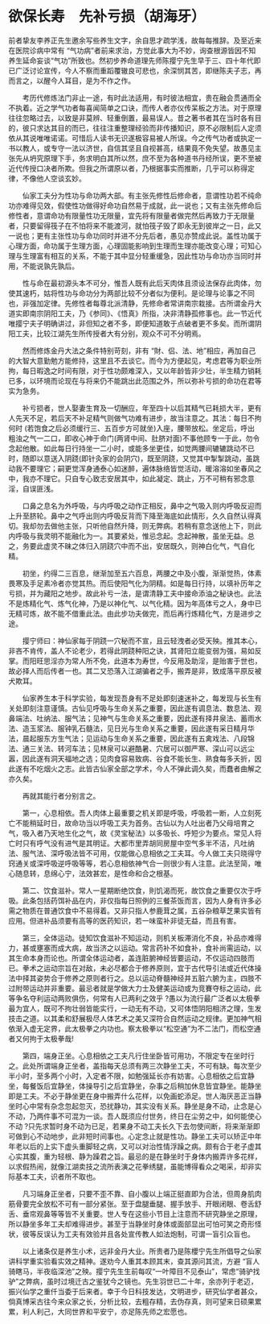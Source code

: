 # 欲保长寿　先补亏损（胡海牙）

前者挚友李养正先生邀余写些养生文字，余自思才疏学浅，故每每推辞。及至近来在医院诊病中常有 “气功病”者前来求治，方觉此事大为不妙，询查根源皆因不知养生延命妄谈“气功”所致也。然初步养命道理先师陈撄宁先生早于三、四十年代即已广泛讨论宣传，今人不察而重蹈覆辙良可悲也，余深悯其苦，即继陈夫子志，再而言之，以醒今人耳目，是为不作之作。

　　考历代修炼法门非止一途，有时此法适用，有时彼法相宜，贵在融会贯通而全不执着。近之学气功者每喜闻简单之口诀，而传人者亦仪传呆板之方法。对于原理往往忽略过去，以致是非莫辨、轻重倒置，最易误人。昔之著书者其在当时各有目的，彼只求达其目的而已，往往注重整理经验而非传播知识，原不必限制后人定须依从其说唯唯诺诺。可惜后人读书无识遂极容易被人所误。今之传气功者或执定一书以教人，或专守一法以济世，自信其坚且自视甚高，结果竟不免失望。故愚见主张先从坍究原理下手，务求明白其所以然，庶不至为各种道书丹经所误，更不至被近代传授口决者所欺。但我之所谓原以者，乃根据事实而推断，几乎可以称得定律，不像他人空谈玄妙。

　　仙家工夫分为性功与命功两大部。有主张先修性后修命者，意谓性功若不纯命功亦难得见效，假使性功做得好命功自然易于成就，此一说也；又有主张先修命后修性者，意谓命功有限量性功无限量，宜先将有限量者做完然后再致力于无限量者，只要留得筏子在不怕将来不能渡河，就怕筏子毁了即永无到彼岸之一日，此又一说也；更有主张性功与命功同时并进不分先后者，愚见亦赞成此说。盖性功属于心理方面，命功属于生理方面，心理固能影响到生理而生理亦能改变心理；可知心理与生理富有相互的关系，不能于其中显分轻重缓急，因此性功与命功亦当同时并用，不能说孰先孰后。

　　性与命在最初源头本不可分，惟吾人既有此后天肉体且须设法保存此肉体，勿使其速朽，姑将性功与命功分为两部比较不分者似为便利。是论理与论事之不同也，非强加定律。先修性者每尊北派清静，先修命者常讲南宗栽接。古所谓金丹大道实即南宗阴阳工夫，乃《参同》、《悟真》所指，决非清静孤修事也。此一节近代唯撄宁夫子明确讲过，非但知之者不多，即便知道敢于点破者更不多矣。而所谓阴阳工夫，比较江湖先生所传授者大有分别，观众不可不分明焉。

　　然而修炼金丹大法之条件特别苛刻，非有 “財、侣、法、地”相应，再加自己的大智大意勤勉方能修持，这里且不去谈它。而今为方便起见，考虑君等为职业所拘，每日暇逸之时间有限，对于性功颇难深入，又以年龄皆非少壮，半生精力销耗已多，以环境而论现在与将来仍不能跳出此范围之外，所以弥补亏损的命功在君等实为急务。

　　补亏损者，世人娶妻生育及一切酬应，年至四十以后其精气已耗损大半，更有人先天不足，若后天不补足精气则做气功难有进步，故当注意之。其法：每日不拘何时 (若饱食之后必须缓行三、五百步方可就坐)入座，腰带放松。坐定后，呼出粗浊之气一二口，即收心神于命门(两肾中间、肚脐对面)不事他顾专一于此，勿令念起他散。如此每日行持坐一二小时，或能多坐更佳，如觉两腰间辘辘跳动不已时，随即以意送入阴跷(即针灸家的会阴穴)，既至阴跷，又觉其中掣掣跳动，虽跳动我不要理它；嗣更觉浑身通泰心如迷醉，遍体脉络皆觉活动，暖溶溶如坐春风之中，我亦不理它。只自专心致志安居其中，如此凝定、跳止，万不可稍有邪念意淫，自误匪浅。

　　口鼻之息名为外呼吸，与内呼吸之动作正相反，鼻中之气吸入则内呼吸反迎而上升至脐轮。鼻中之气呼出则内呼吸反背而下降至海底如此情形，久久自然认得真切。我却勿去做他主张，只听他自然升降，则无弊病。若稍有意念送他上下，则此内呼吸与我灵明不能融化为一。其要紧处，惟忌念起。念起神散，虽坐无益。总之，务要此虚灵不昧之体归入阴跷穴中而不出，安居既久，则神白化气，气自化精。

　　初坐，约得二三百息，继渐加至五六百息，两腰之中及小腹，渐渐觉热，体素畏寒及手足素冷者亦觉其热。而后使阳气化为阴精。如是每日行持，以填补历年之亏损，并为藏阳之地步。故此补亏一法，是谓清静工夫中接命添油之秘诀也。此法不是炼精化气、炼气化神，乃是以神化气、以气化精。因为年高体亏之人，身中已无精可炼，故不能不借重此法。由此步功夫做完，而后再行炼精化气，方是进步之途。

　　撄宁师曰：神仙家每于阴跷一穴秘而不宣，且云轻洩者必受天殃。推其本心，非吝不肯传，盖人不论老少，若得此阴跷种阳之诀，其肾阳立能变弱为强，易如反掌。而阳旺思淫亦为常人所不免，此道本为寿世，今反用及助淫，是贻害于世也，故必择人而后传者一也。其二又恐落入江湖骗者之手，搬弄是非，致成落平原反被犬欺耳。

　　仙家养生本于科学实验，每发现吾身有不足处即刻速迷补之，每发现与长生有关处即刻注意谨慎。古仙见呼吸与生命关系之重要，因此遂有调息法、数息法、观鼻端法、吐纳法、服气法；见神气与生命关系之重要，因此遂有择井泉法、蓄雨水法、造玉浆法、服钟乳石髓法，见日光与生命关系之重要，因此遂有采日精月华法，晨起服东方生气法；见运动与生命关系之重要，因此遂有五禽戏法、八段锦法、通三关法、转河车法；见林泉可以避酷暑、穴居可以御严寒、深山可以远尘嚣，因此遂有洞天福地之选；见肉食容易致病、谷食不能长生、熟食每多夭折，因此遂有不吃烟火之志。此皆古仙家全部之学术，今人不弹此调久矣，而蠢者曲解之亦久矣。

　　再就其能行者分别言之。

　　第一，心息相依。吾人肉体上最重要之机关即是呼吸，呼吸若一断，人立刻死亡不能稍延时日，故命功当以呼吸工夫为首务。古仙以为人吐出者乃父母培育之气，吸入者乃天地生化之气，故《灵宝秘法》以多吸长、呼短少为要点。常见人将亡时只有呼气没有进气是其明证。大都市里弄胡同房屋中空气多半不洁，凡吐纳法、服气法、深呼吸法皆不可用，仅能做心息相依之工夫耳。今人做工夫只晓得守窍通关或深呼吸逆呼吸等等，若心息相依神气合一则很少有人注意。此法至简，唯心随息转，息绵心宁，法效甚宏，是性命和合之根基。

　　第二、饮食滋补。常人一星期断绝饮食，則饥渴而死，故饮食之重要仅次于呼吸。此条包括药饵补品在内，非仅指每日照例的三餐茶饭而言，因为人身有许多必需之物质在普通饮食中不易得着。又非只指人参鹿茸之属，五谷杂粮草芝果实皆有应用。但进补品须要有高等的医药知识，若一味蛮补非徒无益，而且有害。

　　第三，全体运动。徒知饮食滋补不知运动，则机关板滞消化不良，补品亦难得力，甚或壅塞而成大病，故当济之以运动。常言药补不如食补，食补尚需运动，以其生命本身而论也。所谓全体运动者，盖连脏腑神经皆要运动，不仅运动四肢而已。拳术之运动宗旨在对敌，未必尽都合于修养原则，宜于古代导引法或近代体操法中择其姿势合于修养之原则者行之。总以运动脊髓神经并五脏六腑为主，四肢不过附带运动并非重要。最忌者就是学做大力士及健美运动或为竞賽夺标之运动，此等争名夺利运动两败俱伤，何常有人已两利之效乎 ?愚以为流行最广泛者以太极拳最为宜人，既可不拘壮弱皆能实行，一动无有不动，又可体悟阴阳相济之理，生发技击之道。以其柔和舒展极尽人体艺术之美又深符合自然运动之规律。更加神气相依渐入虚无定界，此太极拳之内功也。察太极拳以“松空通”为不二法门，而松空通者又何拘于太极拳哉!

　　第四，端身正坐。心息相依之工夫凡行住坐卧皆可用功，不限定专在坐时行之。此处所谓端身正坐者，盖指每天总须有两三次静坐工夫，不可有缺。每次至少半小时，至多两个小时，入定者不限，如勉强延长亦有妨害。心息相依之后宜静坐，每餐饭后宜静坐，体操导引之后宜静坐，杂事之后稍加休息皆宜静坐。能静坐即是工夫。不必于静坐更在身中搬弄什么花样，以免画蛇添足。世人海厌恶正当静坐时心中常有杂念忽起忽灭，恐扰静功，其实没有关系。静坐是身不动，止念是心不动，乃两件事不可混为一谈。吾人既须应付世务，终日在尘劳之中，如何能使心不动 ?只先求暂时身不动为已足，若果身不动工夫长久下去勿使间断，将来渐渐即可做到心不动地步，此非短时间事也。心定念止就是性功。静坐工夫可以矫正中年年老以后的上实下虚头重脚轻之病，又可以对治性情浮躁之病。颇有合于老子虚其心实其腹，重为轻根、静为躁君之旨。最忌的是在静坐时于身体内搬弄许多花样，以求假热闹，就像江湖卖技之流所表演之花拳绣腿，虽能博得看众之喝采，却非实际基本工夫，识者所不取也。

　　凡习端身正坐者，只要不歪不靠、自小腹以上端正挺直即为合法，但周身肌肉筋骨要完全放松不可有一部分紧张。至于盘腿垂腿、握手放手、开眼闭眼、卷舌舒舌、垂帘观鼻等等皆不关重要。世人专在这些小节目上注意而不研究静坐之原理，所以静坐多年工夫却难得进步。甚至于当静坐时身体或面部显出可怕可笑之奇形怪状，彼等反误认为工夫有效验并且各处宣传教人如法炮制，可谓一盲引众盲也。

　　以上诸条仅是养生小术，远非金丹大业。所贵者乃是陈櫻宁先生所倡导之仙家讲科学重实验看实效之精神。遂劝今人重其本顾其末，查其源问其流，方避 “盲人骑瞎马，半夜临深池”之殃。撄宁先生生前每叹“一叶障目不见泰山”，常虑“骑驴找驴”之弊病，虽时过境迁古之鉴犹今之镜也。先生羽世已二十年，余亦列于老迈，振兴仙学之重仟当委于后来者。幸于今日科技发达，文明进步，研究仙学者甚众，倘真博采古往今来众家之长，分析比较，去粗存精，去伪存真，则可望来日硕果累累，利人利己，大同世界和平安宁，亦足陈先师之宏愿也。